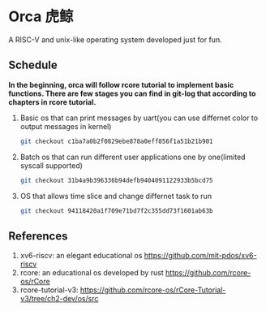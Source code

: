 # Orca 虎鲸
A RISC-V and unix-like operating system developed just for fun.

## Schedule
**In the beginning, orca will follow rcore tutorial to implement basic functions. There are few stages you can find in git-log that according to chapters in rcore tutorial.**
1. Basic os that can print messages by uart(you can use differnet color to output messages in kernel)
    ```bash
    git checkout c1ba7a0b2f0829ebe878a0eff856f1a51b21b901
    ```
2. Batch os that can run different user applications one by one(limited syscall supported)
    ```bash
    git checkout 31b4a9b396336b94defb9404091122933b5bcd75
    ```
3. OS that allows time slice and change differnet task to run
    ```bash
    git checkout 94118420a1f709e71bd7f2c355dd73f1601ab63b
    ```

## References
1. xv6-riscv: an elegant educational os https://github.com/mit-pdos/xv6-riscv
2. rcore: an educational os developed by rust https://github.com/rcore-os/rCore
3. rcore-tutorial-v3: https://github.com/rcore-os/rCore-Tutorial-v3/tree/ch2-dev/os/src
